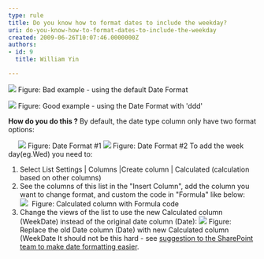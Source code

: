 ```yaml
---
type: rule
title: Do you know how to format dates to include the weekday?
uri: do-you-know-how-to-format-dates-to-include-the-weekday
created: 2009-06-26T10:07:46.0000000Z
authors:
- id: 9
  title: William Yin

---
```


![](/PublishingImages/BadDateFormat.gif) 
Figure: Bad example - using the default Date Format

![](/PublishingImages/GoodDateFormat.gif)
Figure: Good example - using the Date Format with 'ddd'

**How do you do this ?**
  By default, the date type column only have two format options:

      ![](/PublishingImages/DateFormateDateOnly.gif) Figure: Date Format #1 ![](/PublishingImages/DateFormateDateAndTime.gif) Figure: Date Format #2 
To add the week day(eg.Wed) you need to: 
1. Select List Settings | Columns |Create column | Calculated (calculation based on other columns)
2. See the columns of this list in the "Insert Column", add the column you want to change format, and custom the code in "Formula" like below:  ![](/PublishingImages/CalculatedColumnWithFormulaCode.gif) 
Figure: Calculated column with Formula code
3. Change the views of the list to use the new Calculated column (WeekDate) instead of the original date column (Date): ![](/PublishingImages/ReplaceOldDate.gif) Figure: Replace the old Date column (Date) with new Calculated column (WeekDate It should not be this hard - see [suggestion to the SharePoint team to make date formatting easier](http&#58;//www.ssw.com.au/ssw/Standards/BetterSoftwareSuggestions/SharePointTeamServices.aspx#ChangeDateFormatShouldBeEasier).


